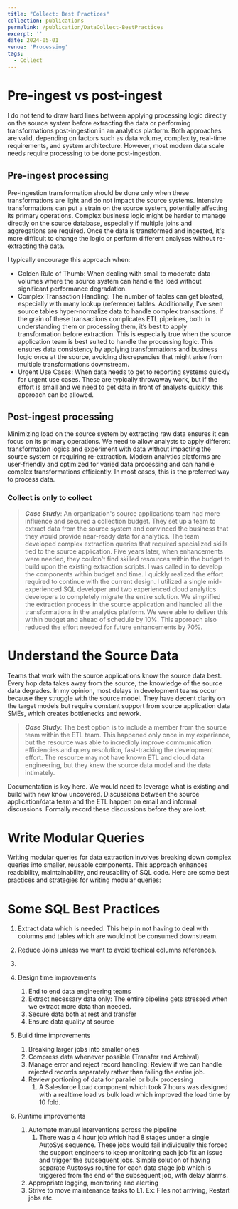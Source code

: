 ```yaml
---
title: "Collect: Best Practices"
collection: publications
permalink: /publication/DataCollect-BestPractices
excerpt: ''
date: 2024-05-01
venue: 'Processing'
tags:
  - Collect
---
```


# Pre-ingest vs post-ingest
I do not tend to draw hard lines between applying processing logic directly on the source system before extracting the data or performing transformations post-ingestion in an analytics platform. Both approaches are valid, depending on factors such as data volume, complexity, real-time requirements, and system architecture. However, most modern data scale needs require processing to be done post-ingestion.

## Pre-ingest processing
Pre-ingestion transformation should be done only when these transformations are light and do not impact the source systems. Intensive transformations can put a strain on the source system, potentially affecting its primary operations. Complex business logic might be harder to manage directly on the source database, especially if multiple joins and aggregations are required. Once the data is transformed and ingested, it's more difficult to change the logic or perform different analyses without re-extracting the data.

I typically encourage this approach when: 
* Golden Rule of Thumb: When dealing with small to moderate data volumes where the source system can handle the load without significant performance degradation.
* Complex Transaction Handling: The number of tables can get bloated, especially with many lookup (reference) tables. Additionally, I've seen source tables hyper-normalize data to handle complex transactions. If the grain of these transactions complicates ETL pipelines, both in understanding them or processing them, it’s best to apply transformation before extraction. This is especially true when the source application team is best suited to handle the processing logic. This ensures data consistency by applying transformations and business logic once at the source, avoiding discrepancies that might arise from multiple transformations downstream.
* Urgent Use Cases: When data needs to get to reporting systems quickly for urgent use cases. These are typically throwaway work, but if the effort is small and we need to get data in front of analysts quickly, this approach can be allowed.

## Post-ingest processing
Minimizing load on the source system by extracting raw data ensures it can focus on its primary operations. We need to allow analysts to apply different transformation logics and experiment with data without impacting the source system or requiring re-extraction. Modern analytics platforms are user-friendly and optimized for varied data processing and can handle complex transformations efficiently. In most cases, this is the preferred way to process data.

### Collect is only to collect
> ***Case Study***: An organization's source applications team had more influence and secured a collection budget. They set up a team to extract data from the source system and convinced the business that they would provide near-ready data for analytics. The team developed complex extraction queries that required specialized skills tied to the source application. Five years later, when enhancements were needed, they couldn't find skilled resources within the budget to build upon the existing extraction scripts. I was called in to develop the components within budget and time. I quickly realized the effort required to continue with the current design. I utilized a single mid-experienced SQL developer and two experienced cloud analytics developers to completely migrate the entire solution. We simplified the extraction process in the source application and handled all the transformations in the analytics platform. We were able to deliver this within budget and ahead of schedule by 10%. This approach also reduced the effort needed for future enhancements by 70%.

# Understand the Source Data
Teams that work with the source applications know the source data best. Every hop data takes away from the source, the knowledge of the source data degrades. In my opinion, most delays in development teams occur because they struggle with the source model. They have decent clarity on the target models but require constant support from source application data SMEs, which creates bottlenecks and rework.
> ***Case Study***: The best option is to include a member from the source team within the ETL team. This happened only once in my experience, but the resource was able to incredibly improve communication efficiencies and query resolution, fast-tracking the development effort. The resource may not have known ETL and cloud data engineering, but they knew the source data model and the data intimately.

Documentation is key here. We would need to leverage what is existing and build with new know uncovered. Discussions between the source application/data team and the ETL happen on email and informal discussions. Formally record these discussions before they are lost.



# Write Modular Queries
Writing modular queries for data extraction involves breaking down complex queries into smaller, reusable components. This approach enhances readability, maintainability, and reusability of SQL code. Here are some best practices and strategies for writing modular queries:

# Some SQL Best Practices
1. Extract data which is needed. This help in not having to deal with columns and tables which are would not be consumed downstream.
2. Reduce Joins unless we want to avoid techical columns references.
3. 


1. Design time improvements
    1. End to end data engineering teams
    2. Extract necessary data only: The entire pipeline gets stressed when we extract more data than needed. 
    3. Secure data both at rest and transfer
    4. Ensure data quality at source
2. Build time improvements
    1. Breaking larger jobs into smaller ones
    2. Compress data whenever possible (Transfer and Archival)
    3. Manage error and reject record handling: Review if we can handle rejected records separately rather than failing the entire job.
    4. Review portioning of data for parallel or bulk processing
        1. A Salesforce Load component which took 7 hours was designed with a realtime load vs bulk load which improved the load time by 10 fold.
3. Runtime improvements
    1. Automate manual interventions across the pipeline
        1. There was a 4 hour job which had 8 stages under a single AutoSys sequence. These jobs would fail individually this forced the support engineers to keep monitoring each job fix an issue and trigger the subsequent jobs. Simple solution of having separate Austosys routine for each data stage job which is triggered from the end of the subsequent job, with delay alarms. 
    2. Appropriate logging, monitoring and alerting
    3. Strive to move maintenance tasks to L1. Ex: Files not arriving, Restart jobs etc.
